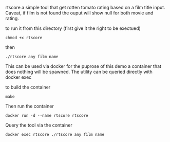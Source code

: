 rtscore a simple tool that get rotten tomato rating based on a film title input.
Caveat, if film is not found the ouput will show null for both movie and rating.

to run it from this directory (first give it the right to be exectued)
```
chmod +x rtscore
```
then
```
./rtscore any film name
```

This can be used via docker for the puprose of this demo a container that does nothing will be spawned.
The utility can be queried directly with docker exec

to build the container
```
make
```
Then run the container
```
docker run -d --name rtscore rtscore
```
Query the tool via the container
```
docker exec rtscore ./rtscore any film name
 ```

